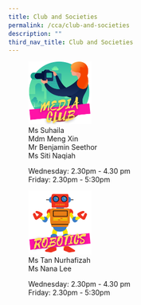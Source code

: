 ```yaml
---
title: Club and Societies
permalink: /cca/club-and-societies
description: ""
third_nav_title: Club and Societies
---
```

<figure>  
<a href="https://moe-broadricksec-staging.netlify.app/cca/club-and-societies/media-club"> 
<img src="/images/media.png" 
     style="width:30%">
</a>
<figcaption> Ms Suhaila <br>
Mdm Meng Xin <br>
Mr Benjamin Seethor <br>
Ms Siti Naqiah

<p> </p>
	
Wednesday: 2.30pm - 4.30 pm <br>
Friday: 2.30pm - 5:30pm  </figcaption>  
</figure>

<figure>  
<a href="https://moe-broadricksec-staging.netlify.app/cca/club-and-societies/robotics"> 
<img src="/images/robotic.png" 
     style="width:30%">
</a>
<figcaption> Ms Tan Nurhafizah <br>
Ms Nana Lee

<p> </p>
	
Wednesday: 2.30pm - 4.30 pm <br>
Friday: 2.30pm - 5:30pm   </figcaption>  
</figure>